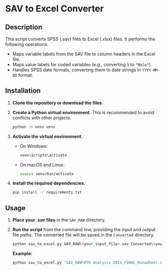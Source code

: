 # SAV to Excel Converter

## Description

This script converts SPSS (.sav) files to Excel (.xlsx) files. It performs the following operations:
- Maps variable labels from the SAV file to column headers in the Excel file.
- Maps value labels for coded variables (e.g., converting `1` to `"Male"`).
- Handles SPSS date formats, converting them to date strings in `YYYY-MM-DD` format.

## Installation

1.  **Clone the repository or download the files.**

2.  **Create a Python virtual environment.** This is recommended to avoid conflicts with other projects.
    ```bash
    python -m venv venv
    ```

3.  **Activate the virtual environment.**
    -   On Windows:
        ```bash
        venv\Scripts\activate
        ```
    -   On macOS and Linux:
        ```bash
        source venv/bin/activate
        ```

4.  **Install the required dependencies.**
    ```bash
    pip install -r requirements.txt
    ```

## Usage

1.  **Place your .sav files** in the `SAV_RAW` directory.

2.  **Run the script** from the command line, providing the input and output file paths. The converted file will be saved in the `Converted` directory.

    ```bash
    python sav_to_excel.py SAV_RAW\<your_input_file>.sav Converted\<your_output_file>.xlsx
    ```

    **Example:**
    ```bash
    python sav_to_excel.py "SAV_RAW\MTB Analysis 2024_FINAL_Ranadheer.sav" "Converted\MTB Analysis 2024_FINAL_Ranadheer.xlsx"
    ```
